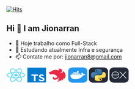 [![Hits](https://hits.seeyoufarm.com/api/count/incr/badge.svg?url=https%3A%2F%2Fgithub.com%2Fjionarran&count_bg=%2379C83D&title_bg=%23555555&icon=waze.svg&icon_color=%23FDFDFD&title=Visits&edge_flat=false)](https://hits.seeyoufarm.com)
## Hi 👋 I am Jionarran

- 🔭 Hoje trabalho como Full-Stack
- 🌱 Estudando atualmente Infra e segurança
- 📫 Contate me por: jionarran8@gmail.com

<div style="display: inline-block; ">
  <img width="50px" alt="jio-react" height="40px" src="https://raw.githubusercontent.com/devicons/devicon/master/icons/react/react-original.svg"/>
  <img width="50px" alt="jio-react" height="40px" src="https://raw.githubusercontent.com/devicons/devicon/master/icons/typescript/typescript-plain.svg"/>
  <img width="50px" alt="jio-react" height="40px" src="https://github.com/nimasfl/nestjs-icons/blob/325530fd2b05f354d44ce5cf94c056dde019a8fe/file_type_nestjs.svg"/>
  <img width="50px" alt="jio-react" height="40px" src="https://github.com/tandpfun/skill-icons/blob/main/icons/Docker.svg"/>
  <img width="50px" alt="jio-react" height="40px" src="https://github.com/tandpfun/skill-icons/blob/main/icons/Python-Dark.svg"/>
  <img width="50px" alt="jio-react" height="40px" src="https://github.com/tandpfun/skill-icons/blob/main/icons/ExpressJS-Dark.svg"/>
</div>

